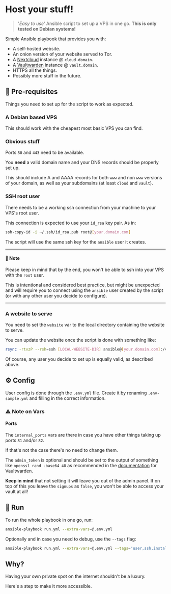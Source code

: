 # Host your stuff!
> '*Easy to use*' Ansible script to set up a VPS in one go.
> **This is only tested on Debian systems!**

Simple Ansible playbook that provides you with:

- A self-hosted website.
- An onion version of your website served to Tor.
- A [Nextcloud](https://nextcloud.com/) instance @ `cloud.domain`.
- A [Vaultwarden](https://github.com/dani-garcia/vaultwarden) instance @ `vault.domain`.
- HTTPS all the things.
- Possibly more stuff in the future.

## 🔧 Pre-requisites

Things you need to set up for the script to work as expected.

### A Debian based VPS

This should work with the cheapest most basic VPS you can find.

### Obvious stuff

Ports `80` and `443` need to be available.

You **need** a valid domain name and your DNS records should be properly set up.

This should include A and AAAA records for both `www` and non `www` versions of your domain, as well as your subdomains (at least `cloud` and `vault`).

### SSH root user

There needs to be a working ssh connection from your machine to your VPS's root user.

This connection is expected to use your `id_rsa` key pair. As in:

```sh
ssh-copy-id -i ~/.ssh/id_rsa.pub root@[your.domain.com]
```

The script will use the same ssh key for the `ansible` user it creates.

---

#### 📝 Note

Please keep in mind that by the end, you won't be able to ssh into your VPS with the `root` user.

This is intentional and considered best practice, but might be unexpected and will require you to connect using the `ansible` user created by the script (or with any other user you decide to configure).

---

### A website to serve

You need to set the `website` var to the local directory containing the website to serve.

You can update the website once the script is done with something like:

```sh
rsync -rtvzP --rsh=ssh [LOCAL-WEBSITE-DIR] ansible@[your.domain.com]:/var/www/website
```

Of course, any user you decide to set up is equally valid, as described above.

## ⚙️ Config

User config is done through the `.env.yml` file.
Create it by renaming `.env-sample.yml` and filling in the correct information.

### ⚠️ Note on Vars

#### Ports 

The `internal_ports` vars are there in case you have other things taking up ports `81` and/or `82`.

If that's not the case there's no need to change them.

The `admin_token` is optional and should be set to the output of something like `openssl rand -base64 48` as recommended in the [documentation](https://github.com/dani-garcia/vaultwarden/wiki/Enabling-admin-page) for Vaultwarden.

**Keep in mind** that not setting it will leave you out of the admin panel.
If on top of this you leave the `signups` as `false`, you won't be able to access your vault at all!

## 🏃 Run

To run the whole playbook in one go, run:

```sh
ansible-playbook run.yml --extra-vars=@.env.yml
```

Optionally and in case you need to debug, use the `--tags` flag:

```sh
ansible-playbook run.yml --extra-vars=@.env.yml --tags="user,ssh,install"
```

## Why?

Having your own private spot on the internet shouldn't be a luxury.

Here's a step to make it more accessible.
